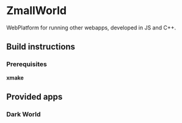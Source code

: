 # ZmallWorld
WebPlatform for running other webapps, developed in JS and C++.

## Build instructions

### Prerequisites

**xmake**

## Provided apps

### Dark World
